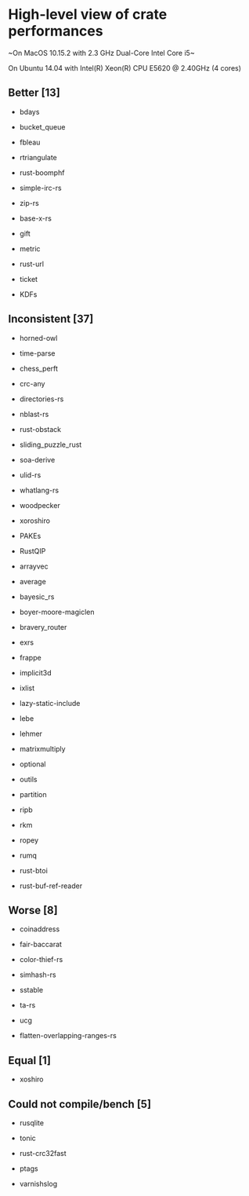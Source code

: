 # High-level view of crate performances

~On MacOS 10.15.2 with 2.3 GHz Dual-Core Intel Core i5~

On Ubuntu 14.04 with Intel(R) Xeon(R) CPU E5620 @ 2.40GHz (4 cores)


## Better [13]

- bdays
- bucket_queue
- fbleau
- rtriangulate
- rust-boomphf
- simple-irc-rs
- zip-rs

- base-x-rs
- gift
- metric
- rust-url
- ticket

- KDFs

## Inconsistent [37]

- horned-owl
- time-parse

- chess_perft
- crc-any
- directories-rs
- nblast-rs
- rust-obstack
- sliding_puzzle_rust
- soa-derive
- ulid-rs
- whatlang-rs
- woodpecker
- xoroshiro

- PAKEs
- RustQIP
- arrayvec
- average
- bayesic_rs
- boyer-moore-magiclen
- bravery_router
- exrs
- frappe
- implicit3d
- ixlist
- lazy-static-include
- lebe
- lehmer
- matrixmultiply
- optional
- outils
- partition
- ripb
- rkm
- ropey
- rumq
- rust-btoi
- rust-buf-ref-reader

## Worse [8]

- coinaddress
- fair-baccarat

- color-thief-rs
- simhash-rs
- sstable
- ta-rs
- ucg

- flatten-overlapping-ranges-rs

## Equal [1]

- xoshiro

## Could not compile/bench [5]

- rusqlite
- tonic

- rust-crc32fast

- ptags
- varnishslog
